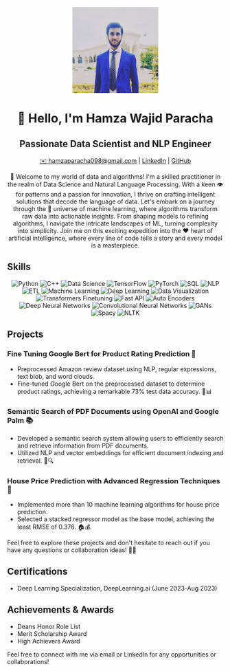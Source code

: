 <div align="center">
  <img src="https://github.com/HamzaWajid1/HamzaWajid1/blob/main/WhatsApp%20Image%202024-01-18%20at%2017.09.29_01ebc443.jpg" alt="Hamza Wajid Paracha" width="200" height="200">
</div>

<h1 align="center">👋 Hello, I'm Hamza Wajid Paracha</h1>

<h2 align="center">Passionate Data Scientist and NLP Engineer</h2>

<p align="center">
  <a href="mailto:hamzaparacha098@gmail.com">✉️ hamzaparacha098@gmail.com</a> |
  <a href="https://www.linkedin.com/in/hamza-wajid-paracha-60b6b2247/">LinkedIn</a> |
  <a href="https://github.com/HamzaWajid1">GitHub</a>
</p>

<p align="center">
  🚀 Welcome to my world of data and algorithms! I'm a skilled practitioner in the realm of Data Science and Natural Language Processing. 
  With a keen 👁️ for patterns and a passion for innovation, I thrive on crafting intelligent solutions that decode the language of data. 
  Let's embark on a journey through the 🌌 universe of machine learning, where algorithms transform raw data into actionable insights.
  From shaping models to refining algorithms, I navigate the intricate landscapes of ML, turning complexity into simplicity.
  Join me on this exciting expedition into the ❤️ heart of artificial intelligence, where every line of code tells a story and every model is a masterpiece.
</p>

## Skills

<div align="center">
  <img src="https://img.shields.io/badge/Python-3776AB?style=for-the-badge&logo=python&logoColor=white" alt="Python">
  <img src="https://img.shields.io/badge/C++-00599C?style=for-the-badge&logo=c%2B%2B&logoColor=white" alt="C++">
  <img src="https://img.shields.io/badge/Data_Science-239120?style=for-the-badge&logo=data-science&logoColor=white" alt="Data Science">
  <img src="https://img.shields.io/badge/TensorFlow-FF6F00?style=for-the-badge&logo=tensorflow&logoColor=white" alt="TensorFlow">
  <img src="https://img.shields.io/badge/PyTorch-EE4C2C?style=for-the-badge&logo=pytorch&logoColor=white" alt="PyTorch">
  <img src="https://img.shields.io/badge/SQL-4479A1?style=for-the-badge&logo=sql&logoColor=white" alt="SQL">
  <img src="https://img.shields.io/badge/NLP-0081C5?style=for-the-badge&logo=nlp&logoColor=white" alt="NLP">
  <img src="https://img.shields.io/badge/ETL-F68E56?style=for-the-badge&logo=etl&logoColor=white" alt="ETL">
  <img src="https://img.shields.io/badge/Machine_Learning-FFD700?style=for-the-badge&logo=ml&logoColor=white" alt="Machine Learning">
  <img src="https://img.shields.io/badge/Deep_Learning-FF4500?style=for-the-badge&logo=dl&logoColor=white" alt="Deep Learning">
  <img src="https://img.shields.io/badge/Data_Visualization-6DB33F?style=for-the-badge&logo=dv&logoColor=white" alt="Data Visualization">
  <img src="https://img.shields.io/badge/Transformers_Finetuning-FFD700?style=for-the-badge&logo=transformers&logoColor=white" alt="Transformers Finetuning">
  <img src="https://img.shields.io/badge/Fast_API-009688?style=for-the-badge&logo=fastapi&logoColor=white" alt="Fast API">
  <img src="https://img.shields.io/badge/Auto_Encoders-8A2BE2?style=for-the-badge&logo=autoencoders&logoColor=white" alt="Auto Encoders">
  <img src="https://img.shields.io/badge/Deep_Neural_Networks-FFD700?style=for-the-badge&logo=dnn&logoColor=white" alt="Deep Neural Networks">
  <img src="https://img.shields.io/badge/Convolutional_Neural_Networks-008B8B?style=for-the-badge&logo=cnn&logoColor=white" alt="Convolutional Neural Networks">
  <img src="https://img.shields.io/badge/GANs-800080?style=for-the-badge&logo=gans&logoColor=white" alt="GANs">
  <img src="https://img.shields.io/badge/Spacy-09AABB?style=for-the-badge&logo=spacy&logoColor=white" alt="Spacy">
  <img src="https://img.shields.io/badge/NLTK-9ACD32?style=for-the-badge&logo=nltk&logoColor=white" alt="NLTK">
</div>

## Projects

### Fine Tuning Google Bert for Product Rating Prediction 🌟
- Preprocessed Amazon review dataset using NLP, regular expressions, text blob, and word clouds.
- Fine-tuned Google Bert on the preprocessed dataset to determine product ratings, achieving a remarkable 73% test data accuracy. 🚀📊

### Semantic Search of PDF Documents using OpenAI and Google Palm 📚
- Developed a semantic search system allowing users to efficiently search and retrieve information from PDF documents.
- Utilized NLP and vector embeddings for efficient document indexing and retrieval. 🧠🔍

### House Price Prediction with Advanced Regression Techniques 🏡
- Implemented more than 10 machine learning algorithms for house price prediction.
- Selected a stacked regressor model as the base model, achieving the least RMSE of 0.376. 🏠💰

Feel free to explore these projects and don't hesitate to reach out if you have any questions or collaboration ideas! 🚀✨

## Certifications

- Deep Learning Specialization, DeepLearning.ai (June 2023-Aug 2023)

## Achievements & Awards

- Deans Honor Role List
- Merit Scholarship Award
- High Achievers Award

Feel free to connect with me via email or LinkedIn for any opportunities or collaborations!
